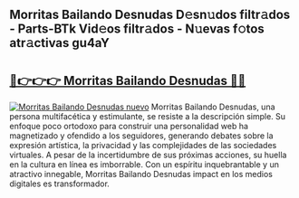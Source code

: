 ## Morritas Bailando Desnudas D𝚎sn𝚞dos filtr𝚊dos - Parts-BTk Vid𝚎os filtr𝚊dos - N𝚞evas f𝚘tos atr𝚊ctivas gu4aY

# <h2><a href="http://mb4dcen.tromn.icu/?c=Morritas+Bailando+Desnudas">🔗👉👉👉 Morritas Bailando Desnudas 🔗🔗</a></h2>

[![Morritas Bailando Desnudas nuevo](https://i.imgur.com/pEAQMta.gif)](http://mb4dcen.tromn.icu/?c=Morritas+Bailando+Desnudas)
Morritas Bailando Desnudas, una persona multifacética y estimulante, se resiste a la descripción simple. Su enfoque poco ortodoxo para construir una personalidad web ha magnetizado y ofendido a los seguidores, generando debates sobre la expresión artística, la privacidad y las complejidades de las sociedades virtuales. A pesar de la incertidumbre de sus próximas acciones, su huella en la cultura en línea es imborrable. Con un espíritu inquebrantable y un atractivo innegable, Morritas Bailando Desnudas impact en los medios digitales es transformador.
